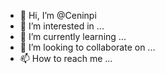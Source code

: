 - 👋 Hi, I’m @Ceninpi
- 👀 I’m interested in ...
- 🌱 I’m currently learning ...
- 💞️ I’m looking to collaborate on ...
- 📫 How to reach me ...

<!---
Ceninpi/Ceninpi is a ✨ special ✨ repository because its `README.md` (this file) appears on your GitHub profile.
You can click the Preview link to take a look at your changes.
--->
